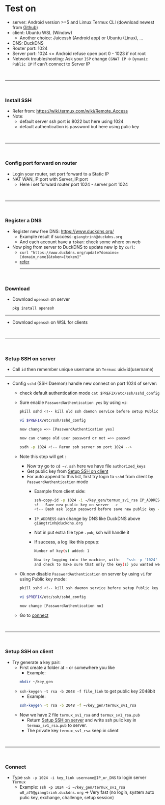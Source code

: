 # Test on
- server: Android version >=5 and Limux Termux CLI (download newest from [Github](https://github.com/termux/termux-app/releases))
- client: Ubuntu WSL (Window)
    - Another choice: Juicessh (Android app) or Ubuntu (Linux), ...
- DNS: DuckDNS
- Router port: 1024
- Server port: 1024 <= Android refuse open port 0 - 1023 if not root
- Network troubleshooting: Ask your `ISP` change `CGNAT IP` -> `Dynamic Public IP` if can't connect to Server IP

<br><hr><br>

### Install SSH
- Refer from: https://wiki.termux.com/wiki/Remote_Access
- Note: 
    + default server ssh port is 8022 but here using 1024
    + default authentication is password but here using pulic key

<br><hr><br>

### Config port forward on router
- Login your router, set port forward to a Static IP
- NAT WAN_IP:port with Server_IP:port
    - Here i set forward router port 1024 - server port 1024

<br><hr><br>

### Register a DNS
- Register new free DNS: https://www.duckdns.org/
    - Example result if success: `giangtrinh@duckdns.org`
    - And each account have a `token`: check some where on web
- Now ping from server to DuckDNS to update new ip by `curl`:
    - `curl "https://www.duckdns.org/update?domains=[domain_name]&token=[token]"`
    - [refer](https://www.duckdns.org/spec.jsp)
<br><hr><br>

### Download
- Download `openssh` on server
    ```bash
    pkg install openssh
    ```
---
- Download `openssh` on WSL for clients

<br><hr><br>

### Setup SSH on server
- Call `id` then remember unique username on `Termux`: uid=id(username)
---
- Config `sshd` (SSH Daemon) handle new connect on port 1024 of server:
    - check default authentication mode `cat $PREFIX/etc/ssh/sshd_config`

    - Sure enable `PasswordAuthentication yes` by using `vi`:
        ``` bash
        pkill sshd <!-- kill old ssh daemon service before setup Public key mode -->

        vi $PREFIX/etc/ssh/sshd_config

        now change =>> [PasswordAuthentication yes]

        now can change old user password or not =>> passwd

        ssdh -p 1024 <!-- Rerun ssh server on port 1024 -->
        ```

    - Note this step will get :
        - Now try go to `cd ~/.ssh` here we have file `authorized_keys`
        - Get public key from [Setup SSH on client](#setup-ssh-on-client)
        - For auto append to this list, first try login to `sshd` from client by `PasswordAuthentication` mode
            - Example from client side: 
                ``` bash
                ssh-copy-id -p 1024 -i ~/key_gen/termux_sv1_rsa IP_ADDRESS_or_HOSTNAME 
                <!-- Save new public key on server -->  
                <!-- Bash ask login password before save new public key -->
                ```

            - `IP_ADDRESS` can change by DNS like DuckDNS above `giangtrinh@duckdns.org`
            - Not in put extra file type `.pub`, ssh will handle it
            - If success, a log like this popup:
                ```bash
                Number of key(s) added: 1

                Now try logging into the machine, with:   "ssh -p '1024' 'giangtrinh.duckdns.org'"
                and check to make sure that only the key(s) you wanted were added.


    - Ok now disable `PasswordAuthentication` on server by using `vi` for using Public key mode:
        ``` bash
        pkill sshd <!-- kill ssh daemon service before setup Public key mode -->

        vi $PREFIX/etc/ssh/sshd_config

        now change [PasswordAuthentication no]
        ```
    - Go to [connect](#connect)

<br><hr><br>

### Setup SSH on client
- Try generate a key pair:
    - First create a folder at `~` or somewhere you like
        - Example: 
        ```bash
        mkdir ~/key_gen
        ```
    - `ssh-keygen -t rsa -b 2048 -f file_link` to get public key 2048bit
        - Example: 
        ```bash
        ssh-keygen -t rsa -b 2048 -f ~/key_gen/termux_sv1_rsa
        ```
    - Now we have 2 file `termux_sv1_rsa` and `termux_sv1_rsa.pub`
        - Return [Setup SSH on server](#setup-ssh-on-server) and write ssh pulic key in `termux_sv1_rsa.pub` to server.
        - The private key `termux_sv1_rsa` keep in client

<br><hr><br>

### Connect
- Type `ssh -p 1024 -i key_link username@IP_or_DNS` to login server `Termux`
    - Example: `ssh -p 1024 -i ~/key_gen/termux_sv1_rsa u0_a75@giangtrinh.duckdns.org`
    -> Very fast (no login, system auto pulic key, exchange, challenge, setup session)
